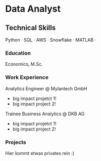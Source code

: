 # Data Analyst
## Technical Skills  
Python · SQL · AWS · Snowflake · MATLAB ·

### Education
Economics, M.Sc.

### Work Experience
Analytics Engineer @ Mylantech GmbH
- big impact projetct 1!
-  big impact project 2!

Trainee Business Analytics @ DKB AG
- big impact projetct 1!
-  big impact project 2!

### Projects
Hier kommt etwas privates rein :)
